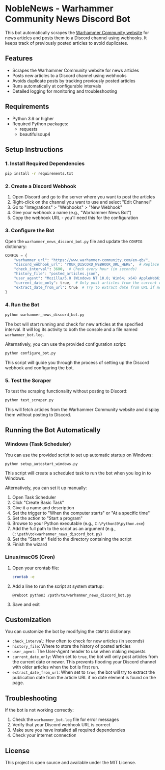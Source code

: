 # NobleNews - Warhammer Community News Discord Bot

This bot automatically scrapes the [Warhammer Community website](https://www.warhammer-community.com/en-gb/) for news articles and posts them to a Discord channel using webhooks. It keeps track of previously posted articles to avoid duplicates.

## Features

- Scrapes the Warhammer Community website for news articles
- Posts new articles to a Discord channel using webhooks
- Avoids duplicate posts by tracking previously posted articles
- Runs automatically at configurable intervals
- Detailed logging for monitoring and troubleshooting

## Requirements

- Python 3.6 or higher
- Required Python packages:
  - requests
  - beautifulsoup4

## Setup Instructions

### 1. Install Required Dependencies

```bash
pip install -r requirements.txt
```

### 2. Create a Discord Webhook

1. Open Discord and go to the server where you want to post the articles
2. Right-click on the channel you want to use and select "Edit Channel"
3. Go to "Integrations" > "Webhooks" > "New Webhook"
4. Give your webhook a name (e.g., "Warhammer News Bot")
5. Copy the webhook URL - you'll need this for the configuration

### 3. Configure the Bot

Open the `warhammer_news_discord_bot.py` file and update the `CONFIG` dictionary:

```python
CONFIG = {
    "warhammer_url": "https://www.warhammer-community.com/en-gb/",
    "discord_webhook_url": "YOUR_DISCORD_WEBHOOK_URL_HERE",  # Replace with your webhook URL
    "check_interval": 3600,  # Check every hour (in seconds)
    "history_file": "posted_articles.json",
    "user_agent": "Mozilla/5.0 (Windows NT 10.0; Win64; x64) AppleWebKit/537.36 (KHTML, like Gecko) Chrome/91.0.4472.124 Safari/537.36",
    "current_date_only": true,  # Only post articles from the current date or newer
    "extract_date_from_url": true  # Try to extract date from URL if no date element found
}
```

### 4. Run the Bot

```bash
python warhammer_news_discord_bot.py
```

The bot will start running and check for new articles at the specified interval. It will log its activity to both the console and a file named `warhammer_bot.log`.

Alternatively, you can use the provided configuration script:

```bash
python configure_bot.py
```

This script will guide you through the process of setting up the Discord webhook and configuring the bot.

### 5. Test the Scraper

To test the scraping functionality without posting to Discord:

```bash
python test_scraper.py
```

This will fetch articles from the Warhammer Community website and display them without posting to Discord.

## Running the Bot Automatically

### Windows (Task Scheduler)

You can use the provided script to set up automatic startup on Windows:

```bash
python setup_autostart_windows.py
```

This script will create a scheduled task to run the bot when you log in to Windows.

Alternatively, you can set it up manually:

1. Open Task Scheduler
2. Click "Create Basic Task"
3. Give it a name and description
4. Set the trigger to "When the computer starts" or "At a specific time"
5. Set the action to "Start a program"
6. Browse to your Python executable (e.g., `C:\Python39\python.exe`)
7. Add the full path to the script as an argument (e.g., `C:\path\to\warhammer_news_discord_bot.py`)
8. Set the "Start in" field to the directory containing the script
9. Finish the wizard

### Linux/macOS (Cron)

1. Open your crontab file:
   ```bash
   crontab -e
   ```

2. Add a line to run the script at system startup:
   ```
   @reboot python3 /path/to/warhammer_news_discord_bot.py
   ```

3. Save and exit

## Customization

You can customize the bot by modifying the `CONFIG` dictionary:

- `check_interval`: How often to check for new articles (in seconds)
- `history_file`: Where to store the history of posted articles
- `user_agent`: The User-Agent header to use when making requests
- `current_date_only`: When set to `true`, the bot will only post articles from the current date or newer. This prevents flooding your Discord channel with older articles when the bot is first run.
- `extract_date_from_url`: When set to `true`, the bot will try to extract the publication date from the article URL if no date element is found on the page.

## Troubleshooting

If the bot is not working correctly:

1. Check the `warhammer_bot.log` file for error messages
2. Verify that your Discord webhook URL is correct
3. Make sure you have installed all required dependencies
4. Check your internet connection

## License

This project is open source and available under the MIT License.
